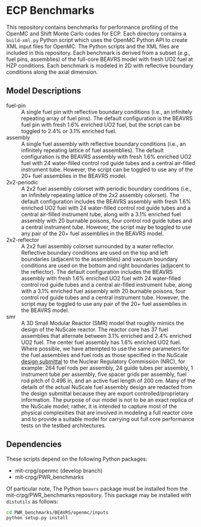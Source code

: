 ECP Benchmarks
==============

This repository contains benchmarks for performance profiling of the OpenMC
and Shift Monte Carlo codes for ECP. Each directory contains a ``build-xml.py``
Python script which uses the OpenMC Python API to create XML input files for
OpenMC. The Python scripts and the XML files are included in this repository.
Each benchmark is derived from a subset (*e.g.*, fuel pins, assemblies) of the
full-core BEAVRS model with fresh UO2 fuel at HZP conditions. Each benchmark is
modeled in 2D with reflective boundary conditions along the axial dimension.

Model Descriptions
------------------

<dl>
    <dt>fuel-pin</dt>
    <dd>A single fuel pin with reflective boundary conditions (i.e., an infinitely repeating array of fuel pins). The default configuration is the BEAVRS fuel pin with fresh 1.6% enriched UO2 fuel, but the script can be toggled to 2.4% or 3.1% enriched fuel.</dd>
    <dt>assembly</dt>
    <dd>A single fuel assembly with reflective boundary conditions (i.e., an infinitely repeating lattice of fuel assemblies). The default configuration is the BEAVRS assembly with fresh 1.6% enriched UO2 fuel with 24 water-filled control rod guide tubes and a central air-filled instrument tube. However, the script can be toggled to use any of the 20+ fuel assemblies in the BEAVRS model.</dd>
    <dt>2x2-periodic</dt>
    <dd>A 2x2 fuel assembly colorset with periodic boundary conditions (i.e., an infinitely repeating lattice of the 2x2 assembly colorset). The default configuration includes the BEAVRS assembly with fresh 1.6% enriched UO2 fuel with 24 water-filled control rod guide tubes and a central air-filled instrument tube, along with a 3.1% enriched fuel assembly with 20 burnable poisons, four control rod guide tubes and a central instrument tube. However, the script may be toggled to use any pair of the 20+ fuel assemblies in the BEAVRS model.</dd>
    <dt>2x2-reflector</dt>
    <dd>A 2x2 fuel assembly colorset surrounded by a water reflector. Reflective boundary conditions are used on the top and left boundaries (adjacent to the assemblies) and vacuum boundary conditions are used on the bottom and right boundaries (adjacent to the reflector).  The default configuration includes the BEAVRS assembly with fresh 1.6% enriched UO2 fuel with 24 water-filled control rod guide tubes and a central air-filled instrument tube, along with a 3.1% enriched fuel assembly with 20 burnable poisons, four control rod guide tubes and a central instrument tube. However, the script may be toggled to use any pair of the 20+ fuel assemblies in the BEAVRS model.</dd>
    <dt>smr</dt>
    <dd>A 3D Small Modular Reactor (SMR) model that roughly mimics the design of the NuScale reactor. The reactor core has 37 fuel assemblies that alternate between 3.1% enriched and 2.4% enriched UO2 fuel. The center fuel assembly has 1.6% enriched UO2 fuel. Where possible, we have attempted to use the same parameters for the fuel assemblies and fuel rods as those specified in the NuScale <a href="https://www.nrc.gov/reactors/new-reactors/design-cert/nuscale.html">design submittal</a> to the Nuclear Regulatory Commission (NRC), for example: 264 fuel rods per assembly, 24 guide tubes per assembly, 1 instrument tube per assembly, five spacer grids per assembly, fuel rod pitch of 0.496 in, and an active fuel length of 200 cm. Many of the details of the actual NuScale fuel assembly design are redacted from the design submittal because they are export controlled/proprietary information. The purpose of our model is not to be an exact replica of the NuScale model; rather, it is intended to capture most of the physical complexities that are involved in modeling a full reactor core and to provide a suitable model for carrying out full core performance tests on the testbed architectures.</dd>
</dl>

Dependencies
------------

These scripts depend on the following Python packages:

* mit-crpg/openmc (develop branch)
* mit-crpg/PWR_benchmarks

Of particular note, The Python ``beavrs`` package must be installed from the
mit-crpg/PWR_benchmarks repository. This package may be installed with
``distutils`` as follows:

```bash
cd PWR_benchmarks/BEAVRS/openmc/inputs
python setup.py install
```
